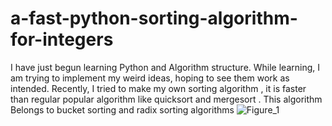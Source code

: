 # a-fast-python-sorting-algorithm-for-integers

I have just begun learning Python and Algorithm structure. While learning, I am trying to implement my weird ideas, hoping to see them work as intended. Recently, I tried to make my own sorting algorithm , it is faster than regular popular algorithm like quicksort and mergesort .
This algorithm Belongs to bucket sorting and radix sorting algorithms
![Figure_1](https://github.com/Mouad4399/a-fast-python-sorting-algorithm-for-integers/assets/130489466/920667b3-c1d8-46e9-a737-361ef9ec2302)
